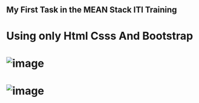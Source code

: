 ## My First Task in the MEAN Stack ITI Training
# Using only Html Csss And Bootstrap 
# ![image](https://github.com/user-attachments/assets/f7edf277-3c66-465e-8e9d-fb08fb6a8cf2)
# ![image](https://github.com/user-attachments/assets/f1c533ef-c8e5-4635-acc5-98b542db6a1d)
